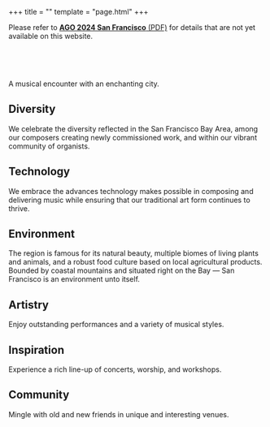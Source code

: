 +++
title = ""
template = "page.html"
+++

Please refer to [**AGO 2024 San Francisco** (PDF)](/attachments/sfago24-tao.pdf) for details that are not yet available on this website.

<object class="embedded-pdf" type="application/pdf" data="/attachments/sfago24-tao.pdf">
<div style="height: 2rem"></div>
</object>

<div class="main">

<div class="center">

<aside class="carousel">
  <img alt="" data-lazy="img/skyline.jpg">
  <img alt="" data-lazy="img/marriott-marquis.jpg">
  <img alt="" data-lazy="img/north-beach.jpg">
  <img alt="" data-lazy="img/st-marys.jpg">
  <img alt="" data-lazy="img/streetcar.jpg">
  <img alt="" data-lazy="img/davies.jpg">
  <img alt="" data-lazy="img/castro.jpg">
  <img alt="" data-lazy="img/houses.jpg">
</aside>
<script src="https://cdnjs.cloudflare.com/ajax/libs/jquery/3.3.1/jquery.min.js" integrity="sha256-FgpCb/KJQlLNfOu91ta32o/NMZxltwRo8QtmkMRdAu8=" crossorigin=anonymous></script>
<script src="https://cdnjs.cloudflare.com/ajax/libs/slick-carousel/1.9.0/slick.min.js" integrity="sha256-NXRS8qVcmZ3dOv3LziwznUHPegFhPZ1F/4inU7uC8h0=" crossorigin=anonymous></script>
<script>
$(document).ready(function() {
  $('.carousel').slick({
    autoplay: true,
    autoplaySpeed: 4000,
    speed: 200,
  });
});
</script>

A musical encounter with an enchanting city.

</div>

<div class="left">

<div style="--accent:#3AB5E6;">

## Diversity
We celebrate the diversity reflected in the San Francisco Bay Area, among our
composers creating newly commissioned work, and within our vibrant community of
organists.

</div>

<div style="--accent:#D02824;">

## Technology
We embrace the advances technology makes possible in composing and delivering
music while ensuring that our traditional art form continues to thrive.

</div>

<div style="--accent:#64963B;">

## Environment
The region is famous for its natural beauty, multiple biomes of living plants
and animals, and a robust food culture based on local agricultural products.
Bounded by coastal mountains and situated right on the Bay — San Francisco is an
environment unto itself.

</div>

</div>

<div class="right">

<div style="--accent:#FF5624;">

## Artistry
Enjoy outstanding performances and a variety of musical styles.

</div>

<div style="--accent:#1E78C2;">

## Inspiration
Experience a rich line-up of concerts, worship, and workshops.

</div>

<div style="--accent:#4C2795;">

## Community
Mingle with old and new friends in unique and interesting venues.

</div>

</div>

</div>
